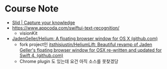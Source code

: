 # Course Note

- [Slid | Capture your knowledge](https://slid.cc/) 
- https://www.appcoda.com/swiftui-text-recognition/
   - visionKit 
- [JadenGeller/Helium: A floating browser window for OS X (github.com)](https://github.com/JadenGeller/Helium)
   - fork project인 [itsthisjustin/HeliumLift: Beautiful revamp of Jaden Geller's floating browser window for OSX re-written and updated for Swift 4. (github.com)](https://github.com/itsthisjustin/HeliumLift)
   - Chrome plugin 도 있는데 요건 아직 소스를 못찾겠당
